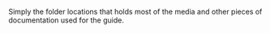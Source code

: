 Simply the folder locations that holds most of the media and other pieces of documentation used for the guide.
